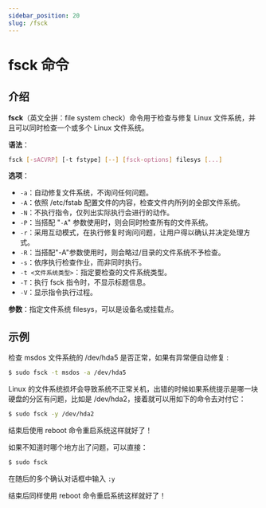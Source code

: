 ```yaml
---
sidebar_position: 20
slug: /fsck
---
```


# fsck 命令



## 介绍

**fsck**（英文全拼：file system check）命令用于检查与修复 Linux 文件系统，并且可以同时检查一个或多个 Linux 文件系统。

**语法**：

```bash
fsck [-sACVRP] [-t fstype] [--] [fsck-options] filesys [...]
```

**选项**：

- `-a`：自动修复文件系统，不询问任何问题。
- `-A`：依照 /etc/fstab 配置文件的内容，检查文件内所列的全部文件系统。
- `-N`：不执行指令，仅列出实际执行会进行的动作。
- `-P`：当搭配 "`-A`" 参数使用时，则会同时检查所有的文件系统。
- `-r`：采用互动模式，在执行修复时询问问题，让用户得以确认并决定处理方式。
- `-R`：当搭配"-A"参数使用时，则会略过/目录的文件系统不予检查。
- `-s`：依序执行检查作业，而非同时执行。
- `-t <文件系统类型>`：指定要检查的文件系统类型。
- `-T`：执行 fsck 指令时，不显示标题信息。
- `-V`：显示指令执行过程。

**参数**：指定文件系统 filesys，可以是设备名或挂载点。



## 示例

检查 msdos 文件系统的 /dev/hda5 是否正常，如果有异常便自动修复 :

```bash
$ sudo fsck -t msdos -a /dev/hda5
```

Linux 的文件系统损坏会导致系统不正常关机，出错的时候如果系统提示是哪一块硬盘的分区有问题，比如是 /dev/hda2，接着就可以用如下的命令去对付它：

```bash
$ sudo fsck -y /dev/hda2
```

结束后使用 reboot 命令重启系统这样就好了！

如果不知道时哪个地方出了问题，可以直接：

```bash
$ sudo fsck
```

在随后的多个确认对话框中输入 `:y`

结束后同样使用 reboot 命令重启系统这样就好了！

